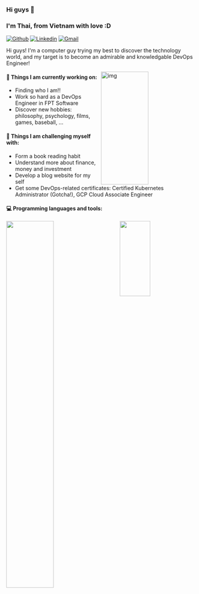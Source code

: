 ### Hi guys 👋 
### I'm Thai, from Vietnam with love :D

[![Github](https://img.shields.io/badge/-Github-000?style=flat&logo=Github&logoColor=white)](https://github.com/thainm-uet)
[![Linkedin](https://img.shields.io/badge/-LinkedIn-blue?style=flat&logo=Linkedin&logoColor=white)](https://www.linkedin.com/in/thainm-uet)
[![Gmail](https://img.shields.io/badge/-Gmail-c14438?style=flat&logo=Gmail&logoColor=white)](mailto:thainm.uet@gmail.com)

Hi guys! I'm a computer guy trying my best to discover the technology world, and my target is to become an admirable and knowledgable DevOps Engineer!

<img align="right" alt="img" src="https://github.com/thainm-uet/thainm-uet/blob/main/its-devops.png" width="50%" height="300px" />


#### 🌱 Things I am currently working on: 
- Finding who I am!!
- Work so hard as a DevOps Engineer in FPT Software
- Discover new hobbies: philosophy, psychology, films, games, baseball, ...

#### :muscle: Things I am challenging myself with:
- Form a book reading habit
- Understand more about finance, money and investment
- Develop a blog website for my self
- Get some DevOps-related certificates: Certified Kubernetes Administrator (Gotcha!), GCP Cloud Associate Engineer

#### :computer: Programming languages and tools: 

<div>
	<img width="50%" align='left'  src="https://github-readme-stats.vercel.app/api?username=thai-nm&show_icons=true&theme=monokai" />
	<img width="40%" height='200px' align='right'  src="https://github-readme-stats.vercel.app/api/top-langs/?username=thai-nm&layout=compact&theme=transparent" />
</div>
